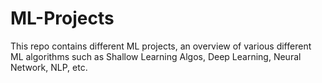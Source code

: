 # ML-Projects

This repo contains different ML projects, an overview of various different ML algorithms such as Shallow Learning Algos, Deep Learning, Neural Network, NLP, etc. 